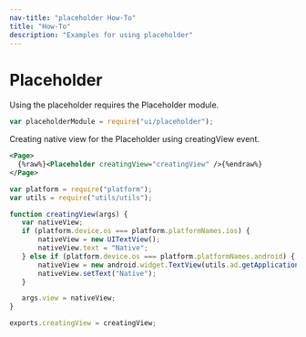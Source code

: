 ```yaml
---
nav-title: "placeholder How-To"
title: "How-To"
description: "Examples for using placeholder"
---
```

# Placeholder
Using the placeholder requires the Placeholder module.
``` JavaScript
var placeholderModule = require("ui/placeholder");
```
Creating native view for the Placeholder using creatingView event.
``` XML
<Page>
  {%raw%}<Placeholder creatingView="creatingView" />{%endraw%}
</Page>
```
``` JavaScript
var platform = require("platform");
var utils = require("utils/utils");

function creatingView(args) {
   var nativeView;
   if (platform.device.os === platform.platformNames.ios) {
       nativeView = new UITextView();
       nativeView.text = "Native";
   } else if (platform.device.os === platform.platformNames.android) {
       nativeView = new android.widget.TextView(utils.ad.getApplicationContext());
       nativeView.setText("Native");
   }

   args.view = nativeView;
}

exports.creatingView = creatingView;
```
